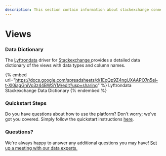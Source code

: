 ```yaml
---
description: This section contain information about stackexchange connector views information
---
```


# Views

### Data Dictionary

The [Lyftrondata](https://www.lyftrondata.com/) driver for [Stackexchange](https://www.lyftrondata.com/integration/Stackexchange/)[ ](https://www.lyftrondata.com/integration/stackexchange/)provides a detailed data dictionary of the views with data types and column names.

{% embed url="https://docs.google.com/spreadsheets/d/1EoQp9Z4ngUXAAPO7n5ei-t-Xl0iagGniVo3z44BWSYM/edit?usp=sharing" %}
Lyftrondata Stackexchange Data Dictionary
{% endembed %}

### Quickstart Steps

Do you have questions about how to use the platform? Don't worry; we've got you covered. Simply follow the quickstart instructions [here](../../../../quickstart-steps.md).

### Questions? <a href="#questions" id="questions"></a>

We're always happy to answer any additional questions you may have! [Set up a meeting with our data experts.](https://www.lyftrondata.com/book-a-meeting/)


